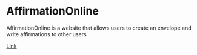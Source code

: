# AffirmationOnline

AffirmationOnline is a website that allows users to create an envelope and write affirmations to other users

[Link](https://recordit.co/SGiIOtI0d8)
